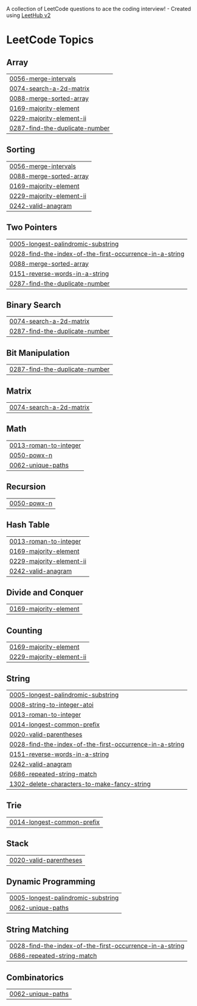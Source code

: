 A collection of LeetCode questions to ace the coding interview! - Created using [LeetHub v2](https://github.com/arunbhardwaj/LeetHub-2.0)
<!---LeetCode Topics Start-->
# LeetCode Topics
## Array
|  |
| ------- |
| [0056-merge-intervals](https://github.com/GurpreetKooner/LeetCode/tree/master/0056-merge-intervals) |
| [0074-search-a-2d-matrix](https://github.com/GurpreetKooner/LeetCode/tree/master/0074-search-a-2d-matrix) |
| [0088-merge-sorted-array](https://github.com/GurpreetKooner/LeetCode/tree/master/0088-merge-sorted-array) |
| [0169-majority-element](https://github.com/GurpreetKooner/LeetCode/tree/master/0169-majority-element) |
| [0229-majority-element-ii](https://github.com/GurpreetKooner/LeetCode/tree/master/0229-majority-element-ii) |
| [0287-find-the-duplicate-number](https://github.com/GurpreetKooner/LeetCode/tree/master/0287-find-the-duplicate-number) |
## Sorting
|  |
| ------- |
| [0056-merge-intervals](https://github.com/GurpreetKooner/LeetCode/tree/master/0056-merge-intervals) |
| [0088-merge-sorted-array](https://github.com/GurpreetKooner/LeetCode/tree/master/0088-merge-sorted-array) |
| [0169-majority-element](https://github.com/GurpreetKooner/LeetCode/tree/master/0169-majority-element) |
| [0229-majority-element-ii](https://github.com/GurpreetKooner/LeetCode/tree/master/0229-majority-element-ii) |
| [0242-valid-anagram](https://github.com/GurpreetKooner/LeetCode/tree/master/0242-valid-anagram) |
## Two Pointers
|  |
| ------- |
| [0005-longest-palindromic-substring](https://github.com/GurpreetKooner/LeetCode/tree/master/0005-longest-palindromic-substring) |
| [0028-find-the-index-of-the-first-occurrence-in-a-string](https://github.com/GurpreetKooner/LeetCode/tree/master/0028-find-the-index-of-the-first-occurrence-in-a-string) |
| [0088-merge-sorted-array](https://github.com/GurpreetKooner/LeetCode/tree/master/0088-merge-sorted-array) |
| [0151-reverse-words-in-a-string](https://github.com/GurpreetKooner/LeetCode/tree/master/0151-reverse-words-in-a-string) |
| [0287-find-the-duplicate-number](https://github.com/GurpreetKooner/LeetCode/tree/master/0287-find-the-duplicate-number) |
## Binary Search
|  |
| ------- |
| [0074-search-a-2d-matrix](https://github.com/GurpreetKooner/LeetCode/tree/master/0074-search-a-2d-matrix) |
| [0287-find-the-duplicate-number](https://github.com/GurpreetKooner/LeetCode/tree/master/0287-find-the-duplicate-number) |
## Bit Manipulation
|  |
| ------- |
| [0287-find-the-duplicate-number](https://github.com/GurpreetKooner/LeetCode/tree/master/0287-find-the-duplicate-number) |
## Matrix
|  |
| ------- |
| [0074-search-a-2d-matrix](https://github.com/GurpreetKooner/LeetCode/tree/master/0074-search-a-2d-matrix) |
## Math
|  |
| ------- |
| [0013-roman-to-integer](https://github.com/GurpreetKooner/LeetCode/tree/master/0013-roman-to-integer) |
| [0050-powx-n](https://github.com/GurpreetKooner/LeetCode/tree/master/0050-powx-n) |
| [0062-unique-paths](https://github.com/GurpreetKooner/LeetCode/tree/master/0062-unique-paths) |
## Recursion
|  |
| ------- |
| [0050-powx-n](https://github.com/GurpreetKooner/LeetCode/tree/master/0050-powx-n) |
## Hash Table
|  |
| ------- |
| [0013-roman-to-integer](https://github.com/GurpreetKooner/LeetCode/tree/master/0013-roman-to-integer) |
| [0169-majority-element](https://github.com/GurpreetKooner/LeetCode/tree/master/0169-majority-element) |
| [0229-majority-element-ii](https://github.com/GurpreetKooner/LeetCode/tree/master/0229-majority-element-ii) |
| [0242-valid-anagram](https://github.com/GurpreetKooner/LeetCode/tree/master/0242-valid-anagram) |
## Divide and Conquer
|  |
| ------- |
| [0169-majority-element](https://github.com/GurpreetKooner/LeetCode/tree/master/0169-majority-element) |
## Counting
|  |
| ------- |
| [0169-majority-element](https://github.com/GurpreetKooner/LeetCode/tree/master/0169-majority-element) |
| [0229-majority-element-ii](https://github.com/GurpreetKooner/LeetCode/tree/master/0229-majority-element-ii) |
## String
|  |
| ------- |
| [0005-longest-palindromic-substring](https://github.com/GurpreetKooner/LeetCode/tree/master/0005-longest-palindromic-substring) |
| [0008-string-to-integer-atoi](https://github.com/GurpreetKooner/LeetCode/tree/master/0008-string-to-integer-atoi) |
| [0013-roman-to-integer](https://github.com/GurpreetKooner/LeetCode/tree/master/0013-roman-to-integer) |
| [0014-longest-common-prefix](https://github.com/GurpreetKooner/LeetCode/tree/master/0014-longest-common-prefix) |
| [0020-valid-parentheses](https://github.com/GurpreetKooner/LeetCode/tree/master/0020-valid-parentheses) |
| [0028-find-the-index-of-the-first-occurrence-in-a-string](https://github.com/GurpreetKooner/LeetCode/tree/master/0028-find-the-index-of-the-first-occurrence-in-a-string) |
| [0151-reverse-words-in-a-string](https://github.com/GurpreetKooner/LeetCode/tree/master/0151-reverse-words-in-a-string) |
| [0242-valid-anagram](https://github.com/GurpreetKooner/LeetCode/tree/master/0242-valid-anagram) |
| [0686-repeated-string-match](https://github.com/GurpreetKooner/LeetCode/tree/master/0686-repeated-string-match) |
| [1302-delete-characters-to-make-fancy-string](https://github.com/GurpreetKooner/LeetCode/tree/master/1302-delete-characters-to-make-fancy-string) |
## Trie
|  |
| ------- |
| [0014-longest-common-prefix](https://github.com/GurpreetKooner/LeetCode/tree/master/0014-longest-common-prefix) |
## Stack
|  |
| ------- |
| [0020-valid-parentheses](https://github.com/GurpreetKooner/LeetCode/tree/master/0020-valid-parentheses) |
## Dynamic Programming
|  |
| ------- |
| [0005-longest-palindromic-substring](https://github.com/GurpreetKooner/LeetCode/tree/master/0005-longest-palindromic-substring) |
| [0062-unique-paths](https://github.com/GurpreetKooner/LeetCode/tree/master/0062-unique-paths) |
## String Matching
|  |
| ------- |
| [0028-find-the-index-of-the-first-occurrence-in-a-string](https://github.com/GurpreetKooner/LeetCode/tree/master/0028-find-the-index-of-the-first-occurrence-in-a-string) |
| [0686-repeated-string-match](https://github.com/GurpreetKooner/LeetCode/tree/master/0686-repeated-string-match) |
## Combinatorics
|  |
| ------- |
| [0062-unique-paths](https://github.com/GurpreetKooner/LeetCode/tree/master/0062-unique-paths) |
<!---LeetCode Topics End-->